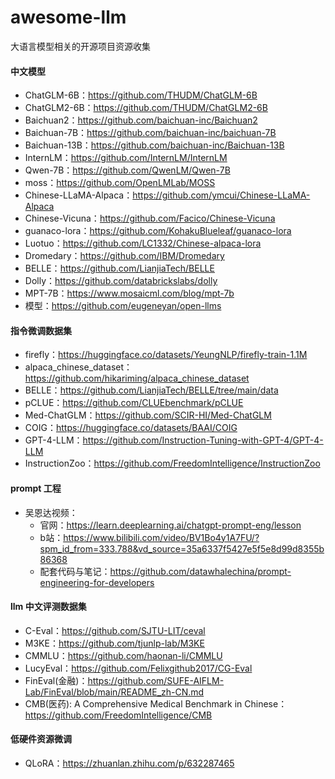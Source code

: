 # awesome-llm
大语言模型相关的开源项目资源收集

#### 中文模型
- ChatGLM-6B：https://github.com/THUDM/ChatGLM-6B
- ChatGLM2-6B：https://github.com/THUDM/ChatGLM2-6B
- Baichuan2：https://github.com/baichuan-inc/Baichuan2
- Baichuan-7B：https://github.com/baichuan-inc/baichuan-7B
- Baichuan-13B：https://github.com/baichuan-inc/Baichuan-13B
- InternLM：https://github.com/InternLM/InternLM
- Qwen-7B：https://github.com/QwenLM/Qwen-7B
- moss：https://github.com/OpenLMLab/MOSS
- Chinese-LLaMA-Alpaca：https://github.com/ymcui/Chinese-LLaMA-Alpaca
- Chinese-Vicuna：https://github.com/Facico/Chinese-Vicuna
- guanaco-lora：https://github.com/KohakuBlueleaf/guanaco-lora
- Luotuo：https://github.com/LC1332/Chinese-alpaca-lora
- Dromedary：https://github.com/IBM/Dromedary
- BELLE：https://github.com/LianjiaTech/BELLE
- Dolly：https://github.com/databrickslabs/dolly
- MPT-7B：https://www.mosaicml.com/blog/mpt-7b
- 模型：https://github.com/eugeneyan/open-llms

#### 指令微调数据集
- firefly：https://huggingface.co/datasets/YeungNLP/firefly-train-1.1M
- alpaca_chinese_dataset：https://github.com/hikariming/alpaca_chinese_dataset
- BELLE：https://github.com/LianjiaTech/BELLE/tree/main/data
- pCLUE：https://github.com/CLUEbenchmark/pCLUE
- Med-ChatGLM：https://github.com/SCIR-HI/Med-ChatGLM
- COIG：https://huggingface.co/datasets/BAAI/COIG
- GPT-4-LLM：https://github.com/Instruction-Tuning-with-GPT-4/GPT-4-LLM
- InstructionZoo：https://github.com/FreedomIntelligence/InstructionZoo

#### prompt 工程
- 吴恩达视频：
  - 官网：https://learn.deeplearning.ai/chatgpt-prompt-eng/lesson
  - b站：https://www.bilibili.com/video/BV1Bo4y1A7FU/?spm_id_from=333.788&vd_source=35a6337f5427e5f5e8d99d8355b86368
  - 配套代码与笔记：https://github.com/datawhalechina/prompt-engineering-for-developers

#### llm 中文评测数据集
- C-Eval：https://github.com/SJTU-LIT/ceval
- M3KE：https://github.com/tjunlp-lab/M3KE
- CMMLU：https://github.com/haonan-li/CMMLU
- LucyEval：https://github.com/Felixgithub2017/CG-Eval
- FinEval(金融)：https://github.com/SUFE-AIFLM-Lab/FinEval/blob/main/README_zh-CN.md
- CMB(医药): A Comprehensive Medical Benchmark in Chinese：https://github.com/FreedomIntelligence/CMB

#### 低硬件资源微调
- QLoRA：https://zhuanlan.zhihu.com/p/632287465
